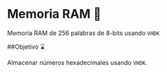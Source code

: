 # Memoria RAM :floppy_disk:

Memoria RAM de 256 palabras de 8-bits usando ```VHDK```


##Objetivo :hourglass:

Almacenar números hexadecimales usando ```VHDK```.


